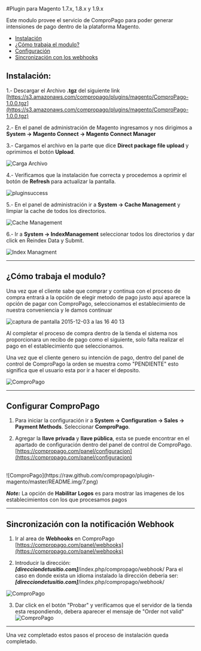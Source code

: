 #Plugin para Magento 1.7.x, 1.8.x y 1.9.x

Este modulo provee el servicio de ComproPago para poder generar intensiones de pago dentro de la plataforma Magento.

* [Instalación](#install)
* [¿Cómo trabaja el modulo?](#howto)
* [Configuración](#setup)
* [Sincronización con los webhooks](#webhook)


<a name="install"></a>
## Instalación:

1.- Descargar el Archivo **.tgz** del siguiente link [https://s3.amazonaws.com/compropago/plugins/magento/ComproPago-1.0.0.tgz](https://s3.amazonaws.com/compropago/plugins/magento/ComproPago-1.0.0.tgz)

2.- En el panel de administración de Magento ingresamos y nos dirigimos a **System -> Magento Connect -> Magento Connect Manager** 

3.- Cargamos el archivo en la parte que dice **Direct package file upload** y oprimimos el botón **Upload**.

![Carga Archivo](https://cloud.githubusercontent.com/assets/1311937/11578093/02a4da92-99e8-11e5-8ce9-40a54eb3d0af.png)

4.- Verificamos que la instalación fue correcta y procedemos a oprimir el botón de **Refresh** para actualizar la pantalla.

![pluginsuccess](https://cloud.githubusercontent.com/assets/1311937/11578179/acc31ab6-99e8-11e5-8113-a0dbed22dda3.png)

5.- En el panel de administración ir a **System -> Cache Management** y limpiar la cache de todos los directorios. 

![Cache Management](https://raw.github.com/compropago/plugin-magento/master/README.img/3.png)<br />

6.- Ir a **System -> IndexManagement** seleccionar todos los directorios y dar click en Reindex Data y Submit.

![Index Managment](https://raw.github.com/compropago/plugin-magento/master/README.img/4.png)

---
<a name="howto"></a>
## ¿Cómo trabaja el modulo?
Una vez que el cliente sabe que comprar y continua con el proceso de compra entrará a la opción de elegir metodo de pago justo aqui aparece la opción de pagar con ComproPago, seleccionamos el establecimiento de nuestra conveniencia y le damos continuar<br />

![captura de pantalla 2015-12-03 a las 16 40 13](https://cloud.githubusercontent.com/assets/1311937/11578258/4f564c26-99e9-11e5-85e8-5423acd2d6a3.png) <br />

Al completar el proceso de compra dentro de la tienda el sistema nos proporcionara un recibo de pago como el siguiente, solo falta realizar el pago en el establecimiento que seleccionamos.


Una vez que el cliente genero su intención de pago, dentro del panel de control de ComproPago la orden se muestra como "PENDIENTE" esto significa que el usuario esta por ir a hacer el deposito.

![ComproPago](https://raw.github.com/compropago/plugin-magento/master/README.img/19.png) 

---
<a name="setup"></a>
## Configurar ComproPago

1. Para iniciar la configuración ir a **System -> Configuration -> Sales -> Payment Methods**. Seleccionar **ComproPago**.

2. Agregar la **llave privada** y **llave pública**, esta se puede encontrar en el apartado de configuración dentro del panel de control de ComproPago. [https://compropago.com/panel/configuracion](https://compropago.com/panel/configuracion)
<br />
![ComproPago](https://raw.github.com/compropago/plugin-magento/master/README.img/7.png) 

***Note:*** La opción de **Habilitar Logos** es para mostrar las imagenes de los establecimientos con los que procesamos pagos

---

<a name="webhook"></a>
## Sincronización con la notificación Webhook

1. Ir al area de **Webhooks** en ComproPago [https://compropago.com/panel/webhooks](https://compropago.com/panel/webhooks)

2. Introducir la dirección: ***[direcciondetusitio.com]***/index.php/compropago/webhook/ 
   Para el caso en donde exista un idioma instalado la dirección deberia ser: ***[direcciondetusitio.com]***/index.php/compropago/webhook/

![ComproPago](https://raw.github.com/compropago/plugin-magento/master/README.img/9.png)

3. Dar click en el botón "Probar" y verificamos que el servidor de la tienda esta respondiendo, debera aparecer el mensaje de "Order not valid"
![ComproPago](https://raw.github.com/compropago/plugin-magento/master/README.img/10.png)

---

Una vez completado estos pasos el proceso de instalación queda completado.
